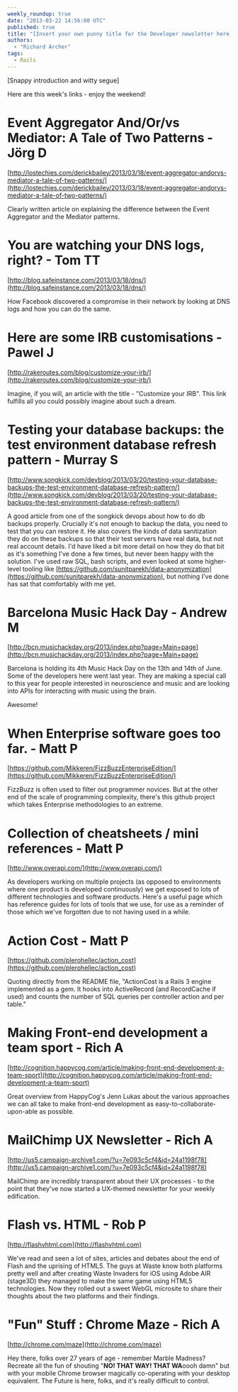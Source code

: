 ```yaml
---
weekly_roundup: true
date: "2013-03-22 14:56:00 UTC"
published: true
title: "[Insert your own punny title for the Developer newsletter here]"
authors:
  - "Richard Archer"
tags:
  - Rails
---
```


[Snappy introduction and witty segue]

Here are this week's links - enjoy the weekend!

Event Aggregator And/Or/vs Mediator: A Tale of Two Patterns - Jörg D
==

[http://lostechies.com/derickbailey/2013/03/18/event-aggregator-andorvs-mediator-a-tale-of-two-patterns/](http://lostechies.com/derickbailey/2013/03/18/event-aggregator-andorvs-mediator-a-tale-of-two-patterns/)

Clearly written article on explaining the difference between the Event Aggregator and the Mediator patterns.

You are watching your DNS logs, right? - Tom TT
==

[http://blog.safeinstance.com/2013/03/18/dns/](http://blog.safeinstance.com/2013/03/18/dns/)

How Facebook discovered a compromise in their network by looking at DNS logs and how you can do the same.

Here are some IRB customisations - Pawel J
==

[http://rakeroutes.com/blog/customize-your-irb/](http://rakeroutes.com/blog/customize-your-irb/)

Imagine, if you will, an article with the title - "Customize your IRB". This link fulfills all you could possibly imagine about such a dream.

Testing your database backups: the test environment database refresh pattern - Murray S
==

[http://www.songkick.com/devblog/2013/03/20/testing-your-database-backups-the-test-environment-database-refresh-pattern/](http://www.songkick.com/devblog/2013/03/20/testing-your-database-backups-the-test-environment-database-refresh-pattern/)

A good article from one of the songkick devops about how to do db backups properly.  Crucially it's not enough to backup the data, you need to test that you can restore it.  He also covers the kinds of data sanitization they do on these backups so that their test servers have real data, but not real account details.  I'd have liked a bit more detail on how they do that bit as it's something I've done a few times, but never been happy with the solution.  I've used raw SQL, bash scripts, and even looked at some higher-level tooling like [https://github.com/sunitparekh/data-anonymization](https://github.com/sunitparekh/data-anonymization), but nothing I've done has sat that comfortably with me yet.

Barcelona Music Hack Day - Andrew M
==

[http://bcn.musichackday.org/2013/index.php?page=Main+page](http://bcn.musichackday.org/2013/index.php?page=Main+page)

Barcelona is holding its 4th Music Hack Day on the 13th and 14th of June. Some of the developers here went last year. They are making a special call to this year for people interested in neuroscience and music and are looking into APIs for interacting with music using the brain.

Awesome!

When Enterprise software goes too far. - Matt P
==

[https://github.com/Mikkeren/FizzBuzzEnterpriseEdition/](https://github.com/Mikkeren/FizzBuzzEnterpriseEdition/)

FizzBuzz is often used to filter out programmer novices.  But at the other end of the scale of programming complexity, there's this github project which takes Enterprise methodologies to an extreme.

Collection of cheatsheets / mini references - Matt P
==

[http://www.overapi.com/](http://www.overapi.com/)

As developers working on multiple projects (as opposed to environments where one product is developed continuously) we get exposed to lots of different technologies and software products.  Here's a useful page which has reference guides for lots of tools that we use, for use as a reminder of those which we've forgotten due to not having used in a while.

Action Cost - Matt P
==

[https://github.com/plerohellec/action_cost](https://github.com/plerohellec/action_cost)

Quoting directly from the README file, "ActionCost is a Rails 3 engine implemented as a gem. It hooks into ActiveRecord (and RecordCache if used) and counts the number of SQL queries per controller action and per table."

Making Front-end development a team sport - Rich A
==

[http://cognition.happycog.com/article/making-front-end-development-a-team-sport](http://cognition.happycog.com/article/making-front-end-development-a-team-sport)

Great overview from HappyCog's Jenn Lukas about the various approaches we can all take to make front-end development as easy-to-collaborate-upon-able as possible.


MailChimp UX Newsletter - Rich A
==

[http://us5.campaign-archive1.com/?u=7e093c5cf4&id=24a1198f78](http://us5.campaign-archive1.com/?u=7e093c5cf4&id=24a1198f78)

MailChimp are incredibly transparent about their UX processes - to the point that they've now started a UX-themed newsletter for your weekly edification.

Flash vs. HTML - Rob P
==

[http://flashvhtml.com](http://flashvhtml.com)

We've read and seen a lot of sites, articles and debates about the end of Flash and the uprising of HTML5. The guys at Waste know both platforms pretty well and after creating Waste Invaders for iOS using Adobe AIR (stage3D) they managed to make the same game using HTML5 technologies. Now they rolled out a sweet WebGL microsite to share their thoughts about the two platforms and their findings.

"Fun" Stuff : Chrome Maze - Rich A
==

[http://chrome.com/maze](http://chrome.com/maze)

Hey there, folks over 27 years of age - remember Marble Madness? Recreate all the fun of shouting "**NO! THAT WAY! THAT WA**oooh damn" but with your mobile Chrome browser magically co-operating with your desktop equivalent. The Future is here, folks, and it's really difficult to control.

